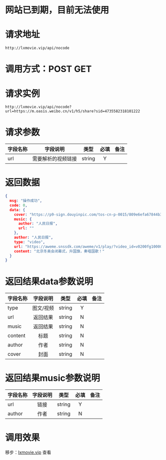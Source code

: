 # 网站已到期，目前无法使用

# 请求地址

```
http://lxmovie.vip/api/nocode
```

# 调用方式：POST GET

# 请求实例

```
http://lxmovie.vip/api/nocode?url=https://m.oasis.weibo.cn/v1/h5/share?sid=4735582318101222
```

# 请求参数

|字段名称       |字段说明         |类型            |必填            |备注     |
| -------------|:--------------:|:--------------:|:--------------:| ------:|
|url|需要解析的视频链接|string|Y||

# 返回数据

```json
{
  msg: "操作成功",
  code: 0,
  data: {
    cover: "https://p9-sign.douyinpic.com/tos-cn-p-0015/809e6efa67844b388757986f9a8eacdc_1645359813~tplv-dy-360p.jpeg?x-expires=1646636400&x-signature=A5lYLv9XvKIJJmdUYzFDjTugQqY%3D&from=4257465056&s=&se=false&sh=&sc=&l=202202211509230102081631652E0309F2&biz_tag=feed_cover",
    music: {
      author: "人民日报",
      url: ""
    },
    author: "人民日报",
    type: "video",
    url: "https://aweme.snssdk.com/aweme/v1/play/?video_id=v0200fg10000c89351jc77u64mnj3krg&ratio=720p&line=0",
    content: "北京冬奥会闭幕式，升国旗，奏唱国歌！"
  }
}
```


# 返回结果data参数说明

|字段名称       |字段说明         |类型            |必填            |备注     |
| -------------|:--------------:|:--------------:|:--------------:| ------:|
|type|图文/视频|string|Y||
|url|返回结果|string|N||
|music|返回结果|string|N||
|content|标题|string|N||
|author|作者|string|N||
|cover|封面|string|N||

# 返回结果music参数说明

|字段名称       |字段说明         |类型            |必填            |备注     |
| -------------|:--------------:|:--------------:|:--------------:| ------:|
|url|链接|string|Y||
|author|作者|string|N||


# 调用效果

移步：[lxmovie.vip](lxmovie.vip) 查看





